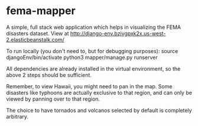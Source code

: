 # fema-mapper
A simple, full stack web application which helps in visualizing the FEMA disasters dataset.
View at http://django-env.bzjvgpxk2x.us-west-2.elasticbeanstalk.com/

To run locally (you don't need to, but for debugging purposes):
source djangoEnv/bin/activate
python3 mapper/manage.py runserver

All dependencies are already installed in the virtual environment, so the above 2 steps should be sufficient.

Remember, to view Hawaii, you might need to pan in the map. Some disasters like typhoons
are actually exclusive to that region, and can only be viewed by panning over to that region.

The choice to have tornados and volcanos selected by default is completely arbitrary.
